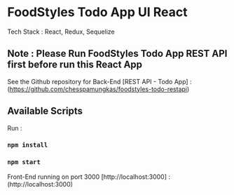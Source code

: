 # FoodStyles Todo App UI React

Tech Stack : React, Redux, Sequelize

## Note : Please Run FoodStyles Todo App REST API first before run this React App

See the Github repository for Back-End [REST API - Todo App] : (https://github.com/chesspamungkas/foodstyles-todo-restapi)

## Available Scripts

Run :

### `npm install`

### `npm start`

Front-End running on port 3000 [http://localhost:3000] : (http://localhost:3000)

